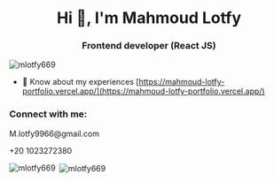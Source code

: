 <h1 align="center">Hi 👋, I'm Mahmoud Lotfy</h1>
<h3 align="center">Frontend developer (React JS)</h3>

<p align="left"> <img src="https://komarev.com/ghpvc/?username=mlotfy669&label=Profile%20views&color=0e75b6&style=flat" alt="mlotfy669" /> </p>

- 📄 Know about my experiences [https://mahmoud-lotfy-portfolio.vercel.app/](https://mahmoud-lotfy-portfolio.vercel.app/)

<h3 align="left">Connect with me:</h3>
<p align="left">M.lotfy9966@gmail.com</p>
<p align="left">+20 1023272380</p>

<p><img align="left" src="https://github-readme-stats.vercel.app/api/top-langs?username=mlotfy669&show_icons=true&locale=en&layout=compact" alt="mlotfy669" /></p>

<p>&nbsp;<img align="center" src="https://github-readme-stats.vercel.app/api?username=mlotfy669&show_icons=true&locale=en" alt="mlotfy669" /></p>

